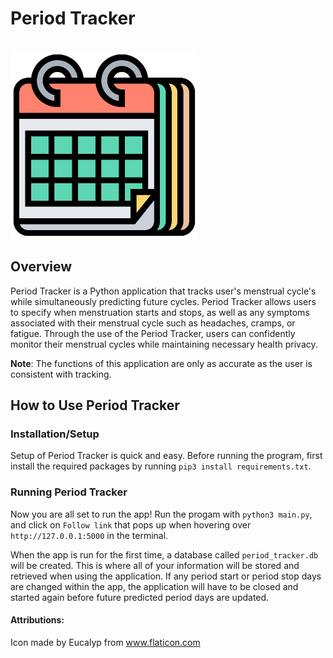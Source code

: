 # Period Tracker

&emsp;&emsp;&emsp;&emsp;&emsp;&emsp;&emsp;&emsp;&emsp;&emsp;&emsp;&emsp;&emsp;&emsp;&emsp;&emsp;&emsp;<img alt ="Calendar image" src="static/calendar.png" width="300">

## Overview

Period Tracker is a Python application that tracks user's menstrual cycle's while simultaneously predicting future cycles. Period Tracker allows users to specify when menstruation starts and stops, as well as any symptoms associated with their menstrual cycle such as headaches, cramps, or fatigue. Through the use of the Period Tracker, users can confidently monitor their menstrual cycles while maintaining necessary health privacy.

**Note**: The functions of this application are only as accurate as the user is consistent with tracking.

## How to Use Period Tracker

### Installation/Setup

Setup of Period Tracker is quick and easy. Before running the program, first install the required packages by running `pip3 install requirements.txt`.

### Running Period Tracker

Now you are all set to run the app! Run the progam with `python3 main.py`, and click on `Follow link` that pops up when hovering over `http://127.0.0.1:5000` in the terminal.

When the app is run for the first time, a database called `period_tracker.db` will be created. This is where all of your information will be stored and retrieved when using the application. If any period start or period stop days are changed within the app, the application will have to be closed and started again before future predicted period days are updated.

#### Attributions:

Icon made by Eucalyp from www.flaticon.com
